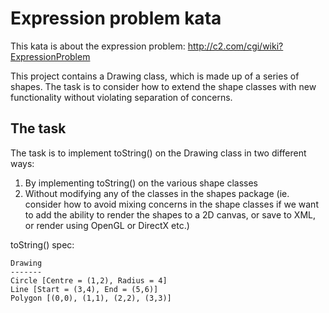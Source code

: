 Expression problem kata
=======================

This kata is about the expression problem: http://c2.com/cgi/wiki?ExpressionProblem

This project contains a Drawing class, which is made up of a series of shapes. The task is to consider how to extend the
shape classes with new functionality without violating separation of concerns.

The task
--------

The task is to implement toString() on the Drawing class in two different ways:

1. By implementing toString() on the various shape classes
2. Without modifying any of the classes in the shapes package (ie. consider how to avoid mixing concerns in the shape
   classes if we want to add the ability to render the shapes to a 2D canvas, or save to XML, or render using OpenGL or
   DirectX etc.)

toString() spec:

```
Drawing
-------
Circle [Centre = (1,2), Radius = 4]
Line [Start = (3,4), End = (5,6)]
Polygon [(0,0), (1,1), (2,2), (3,3)]
```